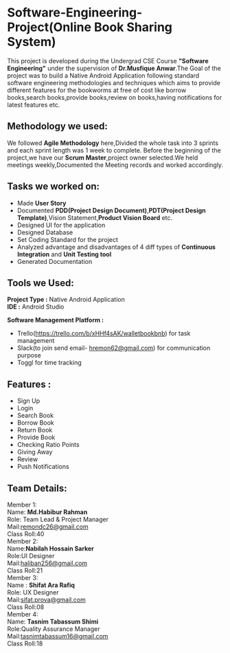 # Software-Engineering-Project(Online Book Sharing System)
This project is developed during the Undergrad CSE Course **"Software Engineering"** under the supervision of **Dr.Musfique Anwar**.The Goal of the project was to build a Native Android Application following standard software engineering methodologies and techniques which aims to provide different features for the bookworms at free of cost like 
borrow books,search books,provide books,review on books,having notifications for latest features etc.
## Methodology we used:
We followed **Agile Methodology** here,Divided the whole task into 3 sprints and each sprint length was 1 week to complete.
Before the beginning of the project,we have our **Scrum Master**,project owner selected.We held meetings weekly,Documented the Meeting records and worked accordingly.
## Tasks we worked on:

- Made **User Story**
- Documented **PDD(Project Design Document)**,**PDT(Project Design Template)**,Vision Statement,**Product Vision Board** etc.
- Designed UI for the application
- Designed Database 
- Set Coding Standard for the project
- Analyzed advantage and disadvantages of 4 diff types of **Continuous Integration** and **Unit Testing tool**
- Generated Documentation

## Tools we Used:
**Project Type :** Native Android Application </br> 
**IDE :** Android Studio </br>

**Software Management Platform :**
 - Trello(https://trello.com/b/xHHf4sAK/walletbookbnb) for task management
 - Slack(to join send email- hremon62@gmail.com) for communication purpose
 - Toggl for time tracking
## Features :

- Sign Up
- Login
- Search Book
- Borrow Book
- Return Book
- Provide Book
- Checking Ratio Points
- Giving Away
- Review
- Push Notifications
## Team Details:
Member 1: </br>
Name: **Md.Habibur Rahman** </br>
Role: Team Lead & Project Manager </br>
Mail:remondc26@gmail.com </br>
Class Roll:40 </br>
Member 2: </br>
Name:**Nabilah Hossain Sarker** </br>
Role:UI Designer  </br>
Mail:haliban256@gmail.com </br>
Class Roll:21 </br>
Member 3: </br>
Name : **Shifat Ara Rafiq** </br>
Role: UX Designer </br>
Mail:sifat.prova@gmail.com </br>
Class Roll:08 </br>
Member 4: </br>
Name: **Tasnim Tabassum Shimi** </br>
Role:Quality Assurance Manager </br>
Mail:tasnimtabassum16@gmail.com </br>
Class Roll:18 </br>
